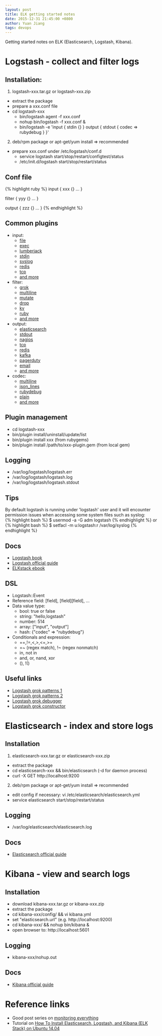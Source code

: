 ```yaml
---
layout: post
title: ELK getting started notes
date: 2015-12-31 21:45:00 +0800
author: Yuan Jiang
tags: devops
---
```


Getting started notes on ELK (Elasticsearch, Logstash, Kibana).

# Logstash - collect and filter logs

## Installation:
  1. logstash-xxx.tar.gz or logstash-xxx.zip  
  - extract the package  
  - prepare a xxx.conf file  
  - cd logstash-xxx
    - bin/logstash agent -f xxx.conf  
    - nohup bin/logstash -f xxx.conf &  
    - bin/logstash -e 'input { stdin {} } output { stdout { codec => rubydebug } }'  
  2. deb/rpm package or apt-get/yum install => recommended
  - prepare xxx.conf under /etc/logstash/conf.d
    - service logstash start/stop/restart/configtest/status
    - /etc/init.d/logstash start/stop/restart/status

## Conf file
{% highlight ruby %}
  input {
    xxx {}
    ...
  }

  filter {
    yyy {}
    ...
  }

  output {
    zzz {}
    ...
  }
{% endhighlight %}

## Common plugins
  - input:  
    - [file](https://www.elastic.co/guide/en/logstash/current/plugins-inputs-file.html)
    - [exec](https://www.elastic.co/guide/en/logstash/current/plugins-inputs-exec.html)
    - [lumberjack](https://www.elastic.co/guide/en/logstash/current/plugins-inputs-lumberjack.html)
    - [stdin](https://www.elastic.co/guide/en/logstash/current/plugins-inputs-stdin.html)
    - [syslog](https://www.elastic.co/guide/en/logstash/current/plugins-inputs-syslog.html)
    - [redis](https://www.elastic.co/guide/en/logstash/current/plugins-inputs-redis.html)
    - [tcp](https://www.elastic.co/guide/en/logstash/current/plugins-inputs-tcp.html)
    - [and more](https://www.elastic.co/guide/en/logstash/current/input-plugins.html)
  - filter:
    - [grok](https://www.elastic.co/guide/en/logstash/current/plugins-filters-grok.html)
    - [multiline](https://www.elastic.co/guide/en/logstash/current/plugins-filters-multiline.html)
    - [mutate](https://www.elastic.co/guide/en/logstash/current/plugins-filters-mutate.html)
    - [drop](https://www.elastic.co/guide/en/logstash/current/plugins-filters-drop.html)
    - [kv](https://www.elastic.co/guide/en/logstash/current/plugins-filters-kv.html)
    - [ruby](https://www.elastic.co/guide/en/logstash/current/plugins-filters-ruby.html)
    - [and more](https://www.elastic.co/guide/en/logstash/current/filter-plugins.html)
  - output:
    - [elasticsearch](https://www.elastic.co/guide/en/logstash/current/plugins-outputs-elasticsearch.html)
    - [stdout](https://www.elastic.co/guide/en/logstash/current/plugins-outputs-stdout.html)
    - [nagios](https://www.elastic.co/guide/en/logstash/current/plugins-outputs-nagios.html)
    - [tcp](https://www.elastic.co/guide/en/logstash/current/plugins-outputs-tcp.html)
    - [redis](https://www.elastic.co/guide/en/logstash/current/plugins-outputs-redis.html)
    - [kafka](https://www.elastic.co/guide/en/logstash/current/plugins-outputs-kafka.html)
    - [pagerduty](https://www.elastic.co/guide/en/logstash/current/plugins-outputs-pagerduty.html)
    - [email](https://www.elastic.co/guide/en/logstash/current/plugins-outputs-email.html)
    - [and more](https://www.elastic.co/guide/en/logstash/current/output-plugins.html)
  - codec:
    - [multiline](https://www.elastic.co/guide/en/logstash/current/plugins-codecs-multiline.html)
    - [json_lines](https://www.elastic.co/guide/en/logstash/current/plugins-codecs-json_lines.html)
    - [rubydebug](https://www.elastic.co/guide/en/logstash/current/plugins-codecs-rubydebug.html)
    - [plain](https://www.elastic.co/guide/en/logstash/current/plugins-codecs-plain.html)
    - [and more](https://www.elastic.co/guide/en/logstash/current/codec-plugins.html)

## Plugin management
  - cd logstash-xxx
  - bin/plugin install/uninstall/update/list
  - bin/plugin install xxx (from rubygems)
  - bin/plugin install /path/to/xxx-plugin.gem (from local gem)

## Logging
  - /var/log/logstash/logstash.err
  - /var/log/logstash/logstash.log
  - /var/log/logstash/logstash.stdout

## Tips
  By default logstash is running under 'logstash' user and it will encounter permission
  issues when accessing some system files such as syslog:  
  {% highlight bash %}
  $ usermod -a -G adm logstash
  {% endhighlight %}
  or
  {% highlight bash %}
  $ setfacl -m u:logstash:r /var/log/syslog
  {% endhighlight %}

## Docs
  - [Logstash book](http://www.logstashbook.com/)
  - [Logstash official guide](https://www.elastic.co/guide/en/logstash/current/index.html)
  - [ELKstack ebook](http://kibana.logstash.es/content/)

## DSL
  - Logstash::Event
  - Reference field: [field], [field][field], ...
  - Data value type:
    - bool: true or false
    - string: "hello,logstash"
    - number: 514
    - array: ["input", "output"]
    - hash: {"codec" => "rubydebug"}
  - Conditionals and expression:
    - ==,!=,<,>,<=,>=
    - =~ (regex match), !~ (regex nonmatch)
    - in, not in
    - and, or, nand, xor
    - (), !()

## Useful links
  - [Logstash grok patterns 1](https://github.com/logstash-plugins/logstash-patterns-core/tree/master/patterns)
  - [Logstash grok patterns 2](http://grokdebug.herokuapp.com/patterns)
  - [Logstash grok debugger](http://grokdebug.herokuapp.com/)
  - [Logstash grok constructor](http://grokconstructor.appspot.com/)

# Elasticsearch - index and store logs

## Installation
  1. elasticsearch-xxx.tar.gz or elasticsearch-xxx.zip
  - extract the package
  - cd elasticsearch-xxx && bin/elasticsearch (-d for daemon process)
  - curl -X GET http://localhost:9200
  2. deb/rpm package or apt-get/yum install => recommended
  - edit config if necessary: vi /etc/elasticsearch/elasticsearch.yml
  - service elasticsearch start/stop/restart/status

## Logging
  - /var/log/elasticsearch/elasticsearch.log

## Docs
  - [Elasticsearch official guide](https://www.elastic.co/guide/en/elasticsearch/reference/current/index.html)

# Kibana - view and search logs

## Installation
  - download kibana-xxx.tar.gz or kibana-xxx.zip
  - extract the package
  - cd kibana-xxx/config/ && vi kibana.yml
  - set "elasticsearch.url" (e.g. http://localhost:9200)
  - cd kibana-xxx/ && nohup bin/kibana &
  - open browser to: http://localhost:5601

## Logging
  - kibana-xxx/nohup.out

## Docs
  - [Kibana official guide](https://www.elastic.co/guide/en/kibana/current/index.html)

# Reference links
- Good post series on [monitoring everything](https://ianunruh.com/2014/05/monitor-everything.html)  
- Tutorial on [How To Install Elasticsearch, Logstash, and Kibana (ELK Stack) on Ubuntu 14.04](https://www.digitalocean.com/community/tutorials/how-to-install-elasticsearch-logstash-and-kibana-elk-stack-on-ubuntu-14-04)
